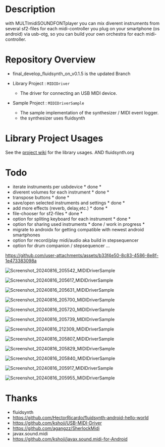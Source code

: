 Description
====
with MULTImidiSOUNDFONTplayer you can mix diverent instruments
from several sf2-files for each midi-controller you plug on your
smartphone (os android) via usb-otg, so you can build your
own orchestra for each midi-controller.



Repository Overview
====
- final_develop_fluidsynth_on_v0.1.5 is the updated Branch

- Library Project : `MIDIDriver`
    - The driver for connecting an USB MIDI device.

- Sample Project : `MIDIDriverSample`
    - The sample implementation of the synthesizer / MIDI event logger.
    - the synthesizer uses fluidsynth
  


Library Project Usages
====

See the [project wiki](https://github.com/kshoji/USB-MIDI-Driver/wiki) for the library usages.
AND fluidsynth.org


Todo
====
- iterate instruments per usbdevice * done *
- diverent volumes for each instrument * done *
- transpose buttons * done *
- save/open selected instruments and settings * done *
- add more effects (reverb, delay,etc.) * done *
- file-chooser for sf2-files * done *
- option for spliting keyboard for each instrument * done *
- option for sharing used instruments * done / work in progress *
- migrate to androidx for getting compatible with newest android smartphones
- option for record/play midi/audio aka build in stepsequencer
- option for drum companion / stepsequencer
...


https://github.com/user-attachments/assets/b33f4e50-8c83-4586-8e8f-1e473383098a


![Screenshot_20240816_205542_MIDIDriverSample](https://github.com/user-attachments/assets/e13646fb-44d7-4b8e-82a2-902189ac0237)

![Screenshot_20240816_205617_MIDIDriverSample](https://github.com/user-attachments/assets/a81e67e0-ca0a-4b92-98a8-adbb194f8379)

![Screenshot_20240816_205631_MIDIDriverSample](https://github.com/user-attachments/assets/8e7c515e-b33b-4bf3-900c-c16158594c58)

![Screenshot_20240816_205700_MIDIDriverSample](https://github.com/user-attachments/assets/e4e959ef-6fcb-4b45-82d5-7f58d7f9d2cb)

![Screenshot_20240816_205720_MIDIDriverSample](https://github.com/user-attachments/assets/3a042386-dacb-4991-8df3-9718778a4127)

![Screenshot_20240816_205739_MIDIDriverSample](https://github.com/user-attachments/assets/6069cc84-b3e8-4920-922a-4a7465a19473)

![Screenshot_20240816_212309_MIDIDriverSample](https://github.com/user-attachments/assets/ac048996-e45a-440b-ac8b-1791b31317b5)

![Screenshot_20240816_205807_MIDIDriverSample](https://github.com/user-attachments/assets/a462ca11-cd9f-4598-a60a-fc888650b7bf)

![Screenshot_20240816_205829_MIDIDriverSample](https://github.com/user-attachments/assets/1b597847-4262-4821-bb4e-c922b5f3a1be)

![Screenshot_20240816_205840_MIDIDriverSample](https://github.com/user-attachments/assets/31975b93-4a42-477b-9754-924ff0681ff3)

![Screenshot_20240816_205917_MIDIDriverSample](https://github.com/user-attachments/assets/959121a3-fd93-4aea-a956-ea7567a299c6)

![Screenshot_20240816_205955_MIDIDriverSample](https://github.com/user-attachments/assets/428a870e-882b-43bf-b527-d3941b4fb4bc)

Thanks
====
- fluidsynth
- https://github.com/HectorRicardo/fluidsynth-android-hello-world
- https://github.com/kshoji/USB-MIDI-Driver
- https://github.com/agangzz/SherlockMidi
- javax.sound.midi
- https://github.com/kshoji/javax.sound.midi-for-Android
